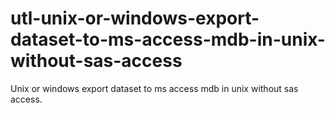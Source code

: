 # utl-unix-or-windows-export-dataset-to-ms-access-mdb-in-unix-without-sas-access
Unix or windows export  dataset to ms access mdb in unix without sas access.
